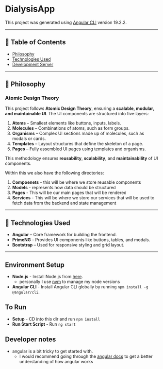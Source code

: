 # DialysisApp

This project was generated using [Angular CLI](https://github.com/angular/angular-cli) version 19.2.2.

---

## 📖 Table of Contents
- [Philosophy](#philosophy)
- [Technologies Used](#technologies-used)
- [Development Server](#development-server)


---

## 🎯 Philosophy

### **Atomic Design Theory**
This project follows **Atomic Design Theory**, ensuring a **scalable, modular, and maintainable UI**. The UI components are structured into five layers:

1. **Atoms** – Smallest elements like buttons, inputs, labels.
2. **Molecules** – Combinations of atoms, such as form groups.
3. **Organisms** – Complex UI sections made up of molecules, such as modals or cards.
4. **Templates** – Layout structures that define the skeleton of a page.
5. **Pages** – Fully assembled UI pages using templates and organisms.

This methodology ensures **reusability**, **scalability**, and **maintainability** of UI components.

Within this we also have the following directories:
1. **Compoenets** - this will be where we store reusable components
2. **Models** - represents how data should be structured
3. **Pages** - This will be our main pages that will be rendered
4. **Services** - This will be where we store our services that will be used to fetch data from the backend and state management


---

## 🚀 Technologies Used

- **Angular** – Core framework for building the frontend.
- **PrimeNG** – Provides UI components like buttons, tables, and modals.
- **Bootstrap** – Used for responsive styling and grid layout.

---

## Environment Setup
- **Node.js** - Install Node.js from [here](https://nodejs.org/en/download/).
  - personally I use [nvm](https://github.com/nvm-sh/nvm) to manage my node versions
- **Angular CLI** - Install Angular CLI globally by running ```npm install -g @angular/cli```.

## To Run

- **Setup** - CD into this dir and run ```npm install```
- **Run Start Script** - Run ```ng start```


## Developer notes
- angular is a bit tricky to get started with. 
  - I would recommend going through the [angular docs](https://angular.io/docs) to get a better understanding of how angular works

